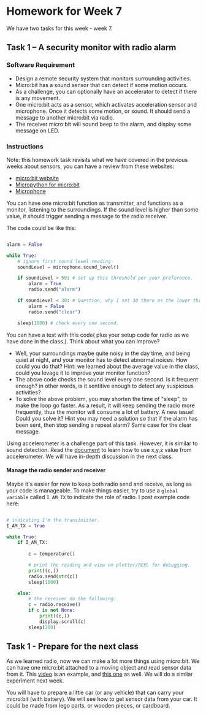 # Homework for Week 7

We have two tasks for this week - week 7. 


## Task 1 – A security monitor with radio alarm

### Software Requirement

* Design a remote security system that monitors surrounding activities. 
* Micro:bit has a sound sensor that can detect if some motion occurs.
* As a challenge, you can optionally have an accelerator to detect if there is any movement.
* One micro:bit acts as a sensor, which activates acceleration sensor and microphone. Once it detects some motion, or sound. It should send a message to another micro:bit via radio.
* The receiver micro:bit will sound beep to the alarm, and display some message on LED.  

### Instructions

Note: this homework task revisits what we have covered in the previous weeks about sensors, you can have a review from these websites:

* [micro:bit website](https://microbit.org/get-started/first-steps/sensors/)
* [Micropython for micro:bit](https://microbit-micropython.readthedocs.io/en/v2-docs/)
* [Microphone](https://microbit-micropython.readthedocs.io/en/v2-docs/microphone.html?highlight=sound#sound-events)

You can have one micro:bit function as transmitter, and functions as a monitor, listening to the surroundings. If the sound level is higher than some value, it should trigger sending a message to the radio receiver.

The code could be like this:

```python

alarm = False

while True:
    # ignore first sound level reading
    soundLevel = microphone.sound_level()

    if soundLevel > 50: # set up this threshold per your preference. 
        alarm = True
        radio.send("alarm")

    if soundLevel < 30: # Question, why I set 30 there as the lower threshold? 
        alarm = False
        radio.send("clear")

    sleep(1000) # check every one second. 
```

You can have a test with this code( plus your setup code for radio as we have done in the class.). Think about what you can improve?

* Well, your surroundings maybe quite noisy in the day time, and being quiet at night, and your monitor has to detect abnormal noices. How could you do that? Hint: we learned about the average value in the class, could you levage it to improve your monitor function?
* The above code checks the sound level every one second. Is it frequent enough? in other words, is it sentitive enough to detect any suspicious activities?
* To solve the above problem, you may shorten the time of "sleep", to make the loop go faster. As a result, it will keep sending the radio more frequently, thus the monitor will consume a lot of battery. A new issue! Could you solve it? Hint you may need a solution so that if the alarm has been sent, then stop sending a repeat alarm? Same case for the clear message. 

Using accelerometer is a challenge part of this task. However, it is similar to sound detection. Read the [document](https://microbit-micropython.readthedocs.io/en/v2-docs/accelerometer.html?highlight=accelerometer) to learn how to use x,y,z value from accelerometer. We will have in-depth discussion in the next class.

#### Manage the radio sender and receiver

Maybe it's easier for now to keep both radio send and receive, as long as your code is manageable. To make things easier, try to use a `global variable` called `I_AM_TX` to indicate the role of radio. I post example code here: 

```python

# indicating I'm the transimitter.
I_AM_TX = True

while True:
    if I_AM_TX:
        
        c = temperature()

        # print the reading and view on plotter/REPL for debugging.
        print((c,))
        radio.send(str(c))
        sleep(1000)

    else:
        # the receiver do the following:
        c = radio.receive()
        if c is not None:
            print((c,))
            display.scroll(c)
        sleep(200)
```

## Task 1 - Prepare for the next class

As we learned radio, now we can make a lot more things using micro:bit. We can have one micro:bit attached to a moving object and read sensor data from it.
This [video](https://www.youtube.com/watch?v=2XXqs2T5mZ4) is an example, and [this one](https://www.youtube.com/watch?v=dlu5OfKmZY8) as well. We will do a similar experiment next week. 

You will have to prepare a little car (or any vehicle) that can carry your micro:bit (with battery). We will see how to get sensor data from your car. It could be made from lego parts, or wooden pieces, or cardboard. 



